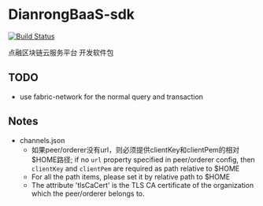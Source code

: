 # DianrongBaaS-sdk
[![Build Status](https://travis-ci.com/MediConCenHK/DianrongBaaS-SDK.svg?branch=master)](https://travis-ci.com/MediConCenHK/DianrongBaaS-SDK)

点融区块链云服务平台 开发软件包

## TODO
- use fabric-network for the normal query and transaction

## Notes
- channels.json
    - 如果peer/orderer没有url，则必须提供clientKey和clientPem的相对$HOME路径; if no `url` property specified in peer/orderer config, 
    then `clientKey` and `clientPem` are required as path relative to $HOME
    - For all the path items, please set it by relative path to $HOME
    - The attribute 'tlsCaCert' is the TLS CA certificate of the organization which the peer/orderer belongs to.
